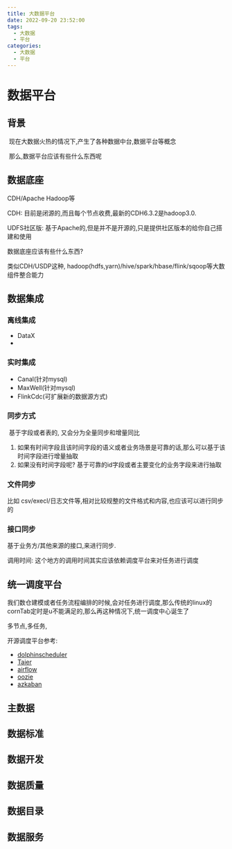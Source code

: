 ```yaml
---
title: 大数据平台
date: 2022-09-20 23:52:00
tags: 
  - 大数据
  - 平台
categories:
  - 大数据
  - 平台
---
```




# 数据平台

## 背景

​	现在大数据火热的情况下,产生了各种数据中台,数据平台等概念

​    那么,数据平台应该有些什么东西呢

## 数据底座

CDH/Apache Hadoop等

CDH: 目前是闭源的,而且每个节点收费,最新的CDH6.3.2是hadoop3.0.

UDFS社区版: 基于Apache的,但是并不是开源的,只是提供社区版本的给你自己搭建和使用

数据底座应该有些什么东西?

类似CDH/USDP这种, hadoop(hdfs,yarn)/hive/spark/hbase/flink/sqoop等大数组件整合能力

## 数据集成

### 离线集成

- DataX
- 

### 实时集成

- Canal(针对mysql)
- MaxWell(针对mysql)
- FlinkCdc(可扩展新的数据源方式)

### 同步方式

​	基于字段或者表的, 又会分为全量同步和增量同比

1.  如果有时间字段且该时间字段的语义或者业务场景是可靠的话,那么可以基于该时间字段进行增量抽取
2.  如果没有时间字段呢? 基于可靠的id字段或者主要变化的业务字段来进行抽取 

### 文件同步

  比如 csv/execl/日志文件等,相对比较规整的文件格式和内容,也应该可以进行同步的

### 接口同步

  基于业务方/其他来源的接口,来进行同步.

  调用时间:  这个地方的调用时间其实应该依赖调度平台来对任务进行调度

## 统一调度平台

我们数仓建模或者任务流程编排的时候,会对任务进行调度,那么传统的linux的cornTab定时是u不能满足的,那么再这种情况下,统一调度中心诞生了

多节点,多任务,

开源调度平台参考:

- [dolphinscheduler](https://dolphinscheduler.apache.org/)
- [Taier](https://github.com/DTStack/Taier)
- [airflow](https://airflow.apache.org/)
- [oozie](http://oozie.apache.org/)
- [azkaban](https://github.com/azkaban/azkaban)

## 主数据

## 数据标准

## 数据开发

## 数据质量

## 数据目录

## 数据服务

